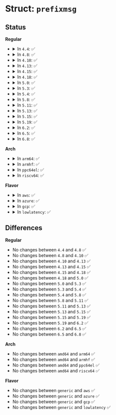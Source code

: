 # Struct: <code>prefixmsg</code>

## Status
<b>Regular</b>
<ul>
<li>
<details>
<summary>In <code>4.4</code>: ✅</summary>

```c
struct prefixmsg {
    unsigned char prefix_family;
    unsigned char prefix_pad1;
    short unsigned int prefix_pad2;
    int prefix_ifindex;
    unsigned char prefix_type;
    unsigned char prefix_len;
    unsigned char prefix_flags;
    unsigned char prefix_pad3;
};
```
</details>
</li>
<li>
<details>
<summary>In <code>4.8</code>: ✅</summary>

```c
struct prefixmsg {
    unsigned char prefix_family;
    unsigned char prefix_pad1;
    short unsigned int prefix_pad2;
    int prefix_ifindex;
    unsigned char prefix_type;
    unsigned char prefix_len;
    unsigned char prefix_flags;
    unsigned char prefix_pad3;
};
```
</details>
</li>
<li>
<details>
<summary>In <code>4.10</code>: ✅</summary>

```c
struct prefixmsg {
    unsigned char prefix_family;
    unsigned char prefix_pad1;
    short unsigned int prefix_pad2;
    int prefix_ifindex;
    unsigned char prefix_type;
    unsigned char prefix_len;
    unsigned char prefix_flags;
    unsigned char prefix_pad3;
};
```
</details>
</li>
<li>
<details>
<summary>In <code>4.13</code>: ✅</summary>

```c
struct prefixmsg {
    unsigned char prefix_family;
    unsigned char prefix_pad1;
    short unsigned int prefix_pad2;
    int prefix_ifindex;
    unsigned char prefix_type;
    unsigned char prefix_len;
    unsigned char prefix_flags;
    unsigned char prefix_pad3;
};
```
</details>
</li>
<li>
<details>
<summary>In <code>4.15</code>: ✅</summary>

```c
struct prefixmsg {
    unsigned char prefix_family;
    unsigned char prefix_pad1;
    short unsigned int prefix_pad2;
    int prefix_ifindex;
    unsigned char prefix_type;
    unsigned char prefix_len;
    unsigned char prefix_flags;
    unsigned char prefix_pad3;
};
```
</details>
</li>
<li>
<details>
<summary>In <code>4.18</code>: ✅</summary>

```c
struct prefixmsg {
    unsigned char prefix_family;
    unsigned char prefix_pad1;
    short unsigned int prefix_pad2;
    int prefix_ifindex;
    unsigned char prefix_type;
    unsigned char prefix_len;
    unsigned char prefix_flags;
    unsigned char prefix_pad3;
};
```
</details>
</li>
<li>
<details>
<summary>In <code>5.0</code>: ✅</summary>

```c
struct prefixmsg {
    unsigned char prefix_family;
    unsigned char prefix_pad1;
    short unsigned int prefix_pad2;
    int prefix_ifindex;
    unsigned char prefix_type;
    unsigned char prefix_len;
    unsigned char prefix_flags;
    unsigned char prefix_pad3;
};
```
</details>
</li>
<li>
<details>
<summary>In <code>5.3</code>: ✅</summary>

```c
struct prefixmsg {
    unsigned char prefix_family;
    unsigned char prefix_pad1;
    short unsigned int prefix_pad2;
    int prefix_ifindex;
    unsigned char prefix_type;
    unsigned char prefix_len;
    unsigned char prefix_flags;
    unsigned char prefix_pad3;
};
```
</details>
</li>
<li>
<details>
<summary>In <code>5.4</code>: ✅</summary>

```c
struct prefixmsg {
    unsigned char prefix_family;
    unsigned char prefix_pad1;
    short unsigned int prefix_pad2;
    int prefix_ifindex;
    unsigned char prefix_type;
    unsigned char prefix_len;
    unsigned char prefix_flags;
    unsigned char prefix_pad3;
};
```
</details>
</li>
<li>
<details>
<summary>In <code>5.8</code>: ✅</summary>

```c
struct prefixmsg {
    unsigned char prefix_family;
    unsigned char prefix_pad1;
    short unsigned int prefix_pad2;
    int prefix_ifindex;
    unsigned char prefix_type;
    unsigned char prefix_len;
    unsigned char prefix_flags;
    unsigned char prefix_pad3;
};
```
</details>
</li>
<li>
<details>
<summary>In <code>5.11</code>: ✅</summary>

```c
struct prefixmsg {
    unsigned char prefix_family;
    unsigned char prefix_pad1;
    short unsigned int prefix_pad2;
    int prefix_ifindex;
    unsigned char prefix_type;
    unsigned char prefix_len;
    unsigned char prefix_flags;
    unsigned char prefix_pad3;
};
```
</details>
</li>
<li>
<details>
<summary>In <code>5.13</code>: ✅</summary>

```c
struct prefixmsg {
    unsigned char prefix_family;
    unsigned char prefix_pad1;
    short unsigned int prefix_pad2;
    int prefix_ifindex;
    unsigned char prefix_type;
    unsigned char prefix_len;
    unsigned char prefix_flags;
    unsigned char prefix_pad3;
};
```
</details>
</li>
<li>
<details>
<summary>In <code>5.15</code>: ✅</summary>

```c
struct prefixmsg {
    unsigned char prefix_family;
    unsigned char prefix_pad1;
    short unsigned int prefix_pad2;
    int prefix_ifindex;
    unsigned char prefix_type;
    unsigned char prefix_len;
    unsigned char prefix_flags;
    unsigned char prefix_pad3;
};
```
</details>
</li>
<li>
<details>
<summary>In <code>5.19</code>: ✅</summary>

```c
struct prefixmsg {
    unsigned char prefix_family;
    unsigned char prefix_pad1;
    short unsigned int prefix_pad2;
    int prefix_ifindex;
    unsigned char prefix_type;
    unsigned char prefix_len;
    unsigned char prefix_flags;
    unsigned char prefix_pad3;
};
```
</details>
</li>
<li>
<details>
<summary>In <code>6.2</code>: ✅</summary>

```c
struct prefixmsg {
    unsigned char prefix_family;
    unsigned char prefix_pad1;
    short unsigned int prefix_pad2;
    int prefix_ifindex;
    unsigned char prefix_type;
    unsigned char prefix_len;
    unsigned char prefix_flags;
    unsigned char prefix_pad3;
};
```
</details>
</li>
<li>
<details>
<summary>In <code>6.5</code>: ✅</summary>

```c
struct prefixmsg {
    unsigned char prefix_family;
    unsigned char prefix_pad1;
    short unsigned int prefix_pad2;
    int prefix_ifindex;
    unsigned char prefix_type;
    unsigned char prefix_len;
    unsigned char prefix_flags;
    unsigned char prefix_pad3;
};
```
</details>
</li>
<li>
<details>
<summary>In <code>6.8</code>: ✅</summary>

```c
struct prefixmsg {
    unsigned char prefix_family;
    unsigned char prefix_pad1;
    short unsigned int prefix_pad2;
    int prefix_ifindex;
    unsigned char prefix_type;
    unsigned char prefix_len;
    unsigned char prefix_flags;
    unsigned char prefix_pad3;
};
```
</details>
</li>
</ul>
<b>Arch</b>
<ul>
<li>
<details>
<summary>In <code>arm64</code>: ✅</summary>

```c
struct prefixmsg {
    unsigned char prefix_family;
    unsigned char prefix_pad1;
    short unsigned int prefix_pad2;
    int prefix_ifindex;
    unsigned char prefix_type;
    unsigned char prefix_len;
    unsigned char prefix_flags;
    unsigned char prefix_pad3;
};
```
</details>
</li>
<li>
<details>
<summary>In <code>armhf</code>: ✅</summary>

```c
struct prefixmsg {
    unsigned char prefix_family;
    unsigned char prefix_pad1;
    short unsigned int prefix_pad2;
    int prefix_ifindex;
    unsigned char prefix_type;
    unsigned char prefix_len;
    unsigned char prefix_flags;
    unsigned char prefix_pad3;
};
```
</details>
</li>
<li>
<details>
<summary>In <code>ppc64el</code>: ✅</summary>

```c
struct prefixmsg {
    unsigned char prefix_family;
    unsigned char prefix_pad1;
    short unsigned int prefix_pad2;
    int prefix_ifindex;
    unsigned char prefix_type;
    unsigned char prefix_len;
    unsigned char prefix_flags;
    unsigned char prefix_pad3;
};
```
</details>
</li>
<li>
<details>
<summary>In <code>riscv64</code>: ✅</summary>

```c
struct prefixmsg {
    unsigned char prefix_family;
    unsigned char prefix_pad1;
    short unsigned int prefix_pad2;
    int prefix_ifindex;
    unsigned char prefix_type;
    unsigned char prefix_len;
    unsigned char prefix_flags;
    unsigned char prefix_pad3;
};
```
</details>
</li>
</ul>
<b>Flavor</b>
<ul>
<li>
<details>
<summary>In <code>aws</code>: ✅</summary>

```c
struct prefixmsg {
    unsigned char prefix_family;
    unsigned char prefix_pad1;
    short unsigned int prefix_pad2;
    int prefix_ifindex;
    unsigned char prefix_type;
    unsigned char prefix_len;
    unsigned char prefix_flags;
    unsigned char prefix_pad3;
};
```
</details>
</li>
<li>
<details>
<summary>In <code>azure</code>: ✅</summary>

```c
struct prefixmsg {
    unsigned char prefix_family;
    unsigned char prefix_pad1;
    short unsigned int prefix_pad2;
    int prefix_ifindex;
    unsigned char prefix_type;
    unsigned char prefix_len;
    unsigned char prefix_flags;
    unsigned char prefix_pad3;
};
```
</details>
</li>
<li>
<details>
<summary>In <code>gcp</code>: ✅</summary>

```c
struct prefixmsg {
    unsigned char prefix_family;
    unsigned char prefix_pad1;
    short unsigned int prefix_pad2;
    int prefix_ifindex;
    unsigned char prefix_type;
    unsigned char prefix_len;
    unsigned char prefix_flags;
    unsigned char prefix_pad3;
};
```
</details>
</li>
<li>
<details>
<summary>In <code>lowlatency</code>: ✅</summary>

```c
struct prefixmsg {
    unsigned char prefix_family;
    unsigned char prefix_pad1;
    short unsigned int prefix_pad2;
    int prefix_ifindex;
    unsigned char prefix_type;
    unsigned char prefix_len;
    unsigned char prefix_flags;
    unsigned char prefix_pad3;
};
```
</details>
</li>
</ul>

## Differences
<b>Regular</b>
<ul>
<li>
No changes between <code>4.4</code> and <code>4.8</code> ✅
</li>
<li>
No changes between <code>4.8</code> and <code>4.10</code> ✅
</li>
<li>
No changes between <code>4.10</code> and <code>4.13</code> ✅
</li>
<li>
No changes between <code>4.13</code> and <code>4.15</code> ✅
</li>
<li>
No changes between <code>4.15</code> and <code>4.18</code> ✅
</li>
<li>
No changes between <code>4.18</code> and <code>5.0</code> ✅
</li>
<li>
No changes between <code>5.0</code> and <code>5.3</code> ✅
</li>
<li>
No changes between <code>5.3</code> and <code>5.4</code> ✅
</li>
<li>
No changes between <code>5.4</code> and <code>5.8</code> ✅
</li>
<li>
No changes between <code>5.8</code> and <code>5.11</code> ✅
</li>
<li>
No changes between <code>5.11</code> and <code>5.13</code> ✅
</li>
<li>
No changes between <code>5.13</code> and <code>5.15</code> ✅
</li>
<li>
No changes between <code>5.15</code> and <code>5.19</code> ✅
</li>
<li>
No changes between <code>5.19</code> and <code>6.2</code> ✅
</li>
<li>
No changes between <code>6.2</code> and <code>6.5</code> ✅
</li>
<li>
No changes between <code>6.5</code> and <code>6.8</code> ✅
</li>
</ul>
<b>Arch</b>
<ul>
<li>
No changes between <code>amd64</code> and <code>arm64</code> ✅
</li>
<li>
No changes between <code>amd64</code> and <code>armhf</code> ✅
</li>
<li>
No changes between <code>amd64</code> and <code>ppc64el</code> ✅
</li>
<li>
No changes between <code>amd64</code> and <code>riscv64</code> ✅
</li>
</ul>
<b>Flavor</b>
<ul>
<li>
No changes between <code>generic</code> and <code>aws</code> ✅
</li>
<li>
No changes between <code>generic</code> and <code>azure</code> ✅
</li>
<li>
No changes between <code>generic</code> and <code>gcp</code> ✅
</li>
<li>
No changes between <code>generic</code> and <code>lowlatency</code> ✅
</li>
</ul>
